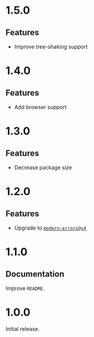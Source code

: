 # 1.5.0

## Features

- Improve tree-shaking support

# 1.4.0

## Features

- Add browser support

# 1.3.0

## Features

- Decrease package size

# 1.2.0

## Features

- Upgrade to
  [`modern-errors@v4`](https://github.com/ehmicky/modern-errors/releases/tag/4.0.0)

# 1.1.0

## Documentation

Improve `README`.

# 1.0.0

Initial release.
